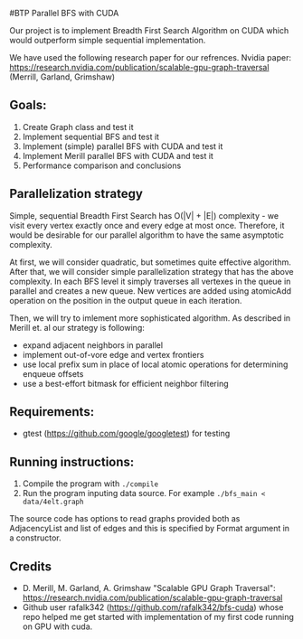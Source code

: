 #BTP 
Parallel BFS with CUDA

Our project is to implement Breadth First Search Algorithm on CUDA which would outperform simple sequential implementation.

We have used the following research paper for our refrences. 
Nvidia paper: https://research.nvidia.com/publication/scalable-gpu-graph-traversal (Merrill, Garland, Grimshaw)

## Goals:
1. Create Graph class and test it
2. Implement sequential BFS and test it
3. Implement (simple) parallel BFS with CUDA and test it
4. Implement Merill parallel BFS with CUDA and test it
5. Performance comparison and conclusions

## Parallelization strategy

Simple, sequential Breadth First Search has O(|V| + |E|) complexity - we visit every vertex exactly once and every edge at most once. Therefore, it would be desirable for our parallel algorithm to have the same asymptotic complexity. 

At first, we will consider quadratic, but sometimes quite effective algorithm. After that, we will consider simple parallelization strategy that has the above complexity. In each BFS level it simply traverses all vertexes in the queue in parallel and creates a new queue. New vertices are added using atomicAdd operation on the position in the output queue in each iteration.

Then, we will try to imlement more sophisticated algorithm. 
As described in Merill et. al our strategy is following:

* expand adjacent neighbors in parallel
* implement out-of-vore edge and vertex frontiers
* use local prefix sum in place of local atomic operations for determining enqueue offsets
* use a best-effort bitmask for efficient neighbor filtering

## Requirements: 

* gtest (https://github.com/google/googletest) for testing

## Running instructions:
1. Compile the program with `./compile`
2. Run the program inputing data source. For example `./bfs_main < data/4elt.graph`

The source code has options to read graphs provided both as AdjacencyList and list of edges and this is specified by Format argument in a constructor.

## Credits

* D. Merill, M. Garland, A. Grimshaw  "Scalable GPU Graph Traversal": https://research.nvidia.com/publication/scalable-gpu-graph-traversal
* Github user rafalk342 (https://github.com/rafalk342/bfs-cuda) whose repo helped me get started with implementation of my first code running on GPU with cuda.
